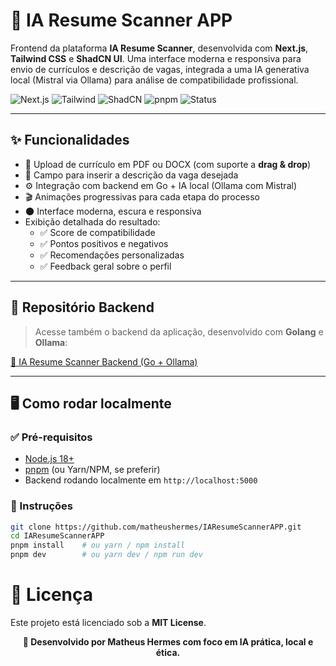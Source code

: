 # 🧠 IA Resume Scanner APP

Frontend da plataforma **IA Resume Scanner**, desenvolvida com **Next.js**, **Tailwind CSS** e **ShadCN UI**. Uma interface moderna e responsiva para envio de currículos e descrição de vagas, integrada a uma IA generativa local (Mistral via Ollama) para análise de compatibilidade profissional.


![Next.js](https://img.shields.io/badge/Next.js-000000?style=for-the-badge&logo=nextdotjs&logoColor=white)
![Tailwind](https://img.shields.io/badge/TailwindCSS-38B2AC?style=for-the-badge&logo=tailwindcss&logoColor=white)
![ShadCN](https://img.shields.io/badge/ShadCN_UI-7F22FE?style=for-the-badge&logo=vercel&logoColor=white)
![pnpm](https://img.shields.io/badge/pnpm-222222?style=for-the-badge&logo=pnpm&logoColor=yellow)
![Status](https://img.shields.io/badge/status-finalizado-brightgreen?style=for-the-badge)

---

## ✨ Funcionalidades

- 🧾 Upload de currículo em PDF ou DOCX (com suporte a **drag & drop**)
- 💼 Campo para inserir a descrição da vaga desejada
- ⚙️ Integração com backend em Go + IA local (Ollama com Mistral)
- 🎬 Animações progressivas para cada etapa do processo
- 🌑 Interface moderna, escura e responsiva
- Exibição detalhada do resultado:
  - ✅ Score de compatibilidade
  - ✅ Pontos positivos e negativos
  - ✅ Recomendações personalizadas
  - ✅ Feedback geral sobre o perfil

---

## 🔗 Repositório Backend

> Acesse também o backend da aplicação, desenvolvido com **Golang** e **Ollama**:

[🔧 IA Resume Scanner Backend (Go + Ollama)](https://github.com/matheushermes/IAResumeScanner)

---

## 🖥️ Como rodar localmente

### ✅ Pré-requisitos

- [Node.js 18+](https://nodejs.org)
- [pnpm](https://pnpm.io/) (ou Yarn/NPM, se preferir)
- Backend rodando localmente em `http://localhost:5000`

### 🚀 Instruções

```bash
git clone https://github.com/matheushermes/IAResumeScannerAPP.git
cd IAResumeScannerAPP
pnpm install    # ou yarn / npm install
pnpm dev        # ou yarn dev / npm run dev
```

# 📄 Licença
Este projeto está licenciado sob a <b>MIT License</b>.

<p align="center"> <strong>🚀 Desenvolvido por Matheus Hermes com foco em IA prática, local e ética.</strong> </p>
